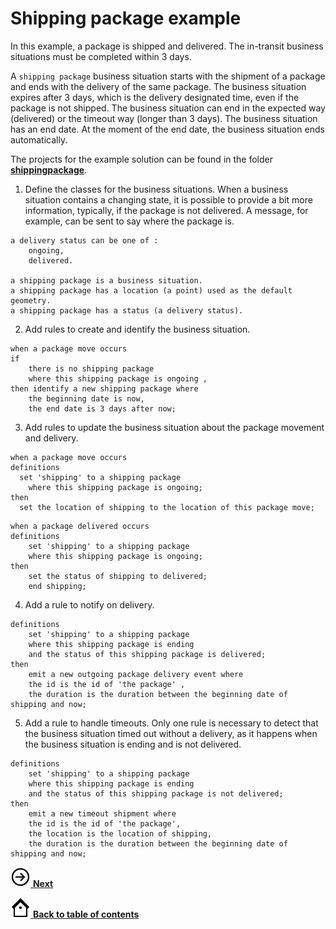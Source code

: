 # Shipping package example

In this example, a package is shipped and delivered. The in-transit business situations must be completed within 3 days.

A `shipping package` business situation starts with the shipment of a package and ends with the delivery of the same package. The business situation expires after 3 days, which is the delivery designated time, even if the package is not shipped. The business situation can end in the expected way \(delivered\) or the timeout way \(longer than 3 days\). The business situation has an end date. At the moment of the end date, the business situation ends automatically.

The projects for the example solution can be found in the folder **[shippingpackage](../shippingpackage)**.

1.   Define the classes for the business situations. When a business situation contains a changing state, it is possible to provide a bit more information, typically, if the package is not delivered. A message, for example, can be sent to say where the package is.

```BMD
a delivery status can be one of :
    ongoing,
    delivered.
 
a shipping package is a business situation.
a shipping package has a location (a point) used as the default geometry.
a shipping package has a status (a delivery status).
```

2.   Add rules to create and identify the business situation. 

```BERL
when a package move occurs
if
    there is no shipping package  
    where this shipping package is ongoing , 
then identify a new shipping package where 
    the beginning date is now,
    the end date is 3 days after now;
```

3.   Add rules to update the business situation about the package movement and delivery. 

```BERL
when a package move occurs
definitions
  set 'shipping' to a shipping package
    where this shipping package is ongoing;
then
  set the location of shipping to the location of this package move;
```

```BERL
when a package delivered occurs
definitions 
    set 'shipping' to a shipping package
    where this shipping package is ongoing;
then
    set the status of shipping to delivered;
    end shipping;
```

4. Add a rule to notify on delivery.

```BERL
definitions 
    set 'shipping' to a shipping package
    where this shipping package is ending
    and the status of this shipping package is delivered;
then 
    emit a new outgoing package delivery event where
    the id is the id of 'the package' ,
    the duration is the duration between the beginning date of shipping and now;
```

5.   Add a rule to handle timeouts. 
Only one rule is necessary to detect that the business situation timed out without a delivery, as it happens when the business situation is ending and is not delivered.

```BERL
definitions
    set 'shipping' to a shipping package
    where this shipping package is ending
    and the status of this shipping package is not delivered;
then 
    emit a new timeout shipment where
    the id is the id of 'the package',
    the location is the location of shipping,
    the duration is the duration between the beginning date of shipping and now;
```


[![Next icon](../images/forward_32.png) **Next**](../detectingMissingSensorEvent/detectingMissing.md)

[![Back to table of contents icon](../images/home_32.png) **Back to table of contents**](../README.md)

